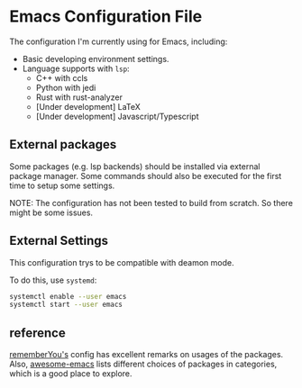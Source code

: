 # Emacs Configuration File

The configuration I'm currently using for Emacs, including:

+ Basic developing environment settings.
+ Language supports with `lsp`:
  - C++ with ccls
  - Python with jedi
  - Rust with rust-analyzer
  - [Under development] LaTeX
  - [Under development] Javascript/Typescript

## External packages

Some packages (e.g. lsp backends) should be installed via external package manager. Some commands should also be executed for the first time to setup some settings.

NOTE: The configuration has not been tested to build from scratch. So there might be some issues.

## External Settings

This configuration trys to be compatible with deamon mode.

To do this, use `systemd`:

``` bash
systemctl enable --user emacs
systemctl start --user emacs
```

## reference

[rememberYou's](https://github.com/rememberYou/.emacs.d) config has excellent remarks on usages of the packages. Also, [awesome-emacs](https://github.com/emacs-tw/awesome-emacs) lists different choices of packages in categories, which is a good place to explore.
